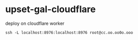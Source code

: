 # upset-gal-cloudflare

deploy on cloudflare worker

```
ssh -L localhost:8976:localhost:8976 root@cc.oo.oo0o.ooo
```
